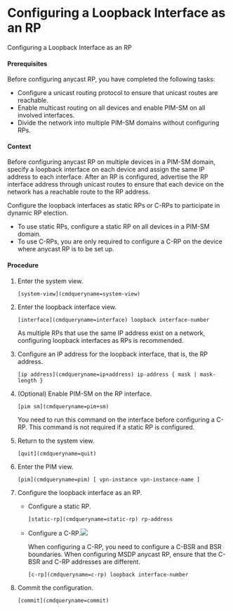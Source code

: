 Configuring a Loopback Interface as an RP
=========================================

Configuring a Loopback Interface as an RP

#### Prerequisites

Before configuring anycast RP, you have completed the following tasks:

* Configure a unicast routing protocol to ensure that unicast routes are reachable.
* Enable multicast routing on all devices and enable PIM-SM on all involved interfaces.
* Divide the network into multiple PIM-SM domains without configuring RPs.

#### Context

Before configuring anycast RP on multiple devices in a PIM-SM domain, specify a loopback interface on each device and assign the same IP address to each interface. After an RP is configured, advertise the RP interface address through unicast routes to ensure that each device on the network has a reachable route to the RP address.

Configure the loopback interfaces as static RPs or C-RPs to participate in dynamic RP election.

* To use static RPs, configure a static RP on all devices in a PIM-SM domain.
* To use C-RPs, you are only required to configure a C-RP on the device where anycast RP is to be set up.


#### Procedure

1. Enter the system view.
   
   
   ```
   [system-view](cmdqueryname=system-view)
   ```
2. Enter the loopback interface view.
   
   
   ```
   [interface](cmdqueryname=interface) loopback interface-number
   ```
   
   As multiple RPs that use the same IP address exist on a network, configuring loopback interfaces as RPs is recommended.
3. Configure an IP address for the loopback interface, that is, the RP address.
   
   
   ```
   [ip address](cmdqueryname=ip+address) ip-address { mask | mask-length }
   ```
4. (Optional) Enable PIM-SM on the RP interface.
   
   
   ```
   [pim sm](cmdqueryname=pim+sm)
   ```
   
   
   
   You need to run this command on the interface before configuring a C-RP. This command is not required if a static RP is configured.
5. Return to the system view.
   
   
   ```
   [quit](cmdqueryname=quit)
   ```
6. Enter the PIM view.
   
   
   ```
   [pim](cmdqueryname=pim) [ vpn-instance vpn-instance-name ] 
   ```
7. Configure the loopback interface as an RP.
   * Configure a static RP.
     ```
     [static-rp](cmdqueryname=static-rp) rp-address
     ```
   * Configure a C-RP.![](public_sys-resources/note_3.0-en-us.png) 
     
     When configuring a C-RP, you need to configure a C-BSR and BSR boundaries. When configuring MSDP anycast RP, ensure that the C-BSR and C-RP addresses are different.
     
     ```
     [c-rp](cmdqueryname=c-rp) loopback interface-number
     ```
8. Commit the configuration.
   
   
   ```
   [commit](cmdqueryname=commit)
   ```